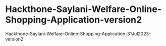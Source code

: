 # Hackthone-Saylani-Welfare-Online-Shopping-Application-version2

Hackthone-Saylani-Welfare-Online-Shopping-Application-31Jul2023-version2

